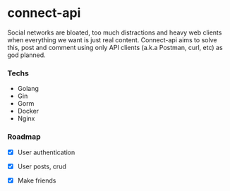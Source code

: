 # connect-api

Social networks are bloated, too much distractions and heavy web clients when everything we want is just real content. Connect-api aims to solve this, 
post and comment using only API clients (a.k.a Postman, curl, etc) as god planned.

### Techs
- Golang
- Gin
- Gorm
- Docker
- Nginx

### Roadmap

- [X] User authentication
- [X] User posts, crud
- [X] Make friends


